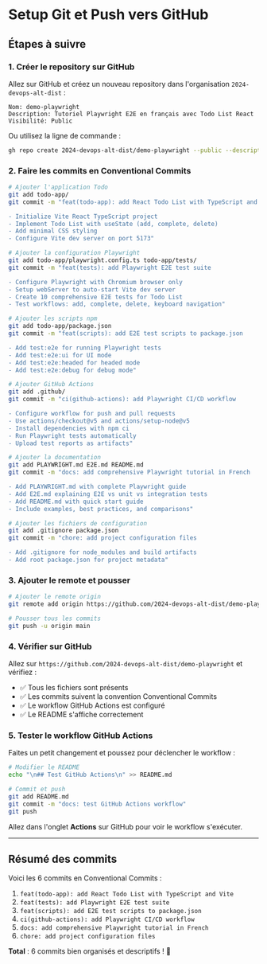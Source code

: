 # Setup Git et Push vers GitHub

## Étapes à suivre

### 1. Créer le repository sur GitHub

Allez sur GitHub et créez un nouveau repository dans l'organisation `2024-devops-alt-dist` :

```
Nom: demo-playwright
Description: Tutoriel Playwright E2E en français avec Todo List React
Visibilité: Public
```

Ou utilisez la ligne de commande :

```bash
gh repo create 2024-devops-alt-dist/demo-playwright --public --description "Tutoriel Playwright E2E en français avec Todo List React"
```

### 2. Faire les commits en Conventional Commits

```bash
# Ajouter l'application Todo
git add todo-app/
git commit -m "feat(todo-app): add React Todo List with TypeScript and Vite

- Initialize Vite React TypeScript project
- Implement Todo List with useState (add, complete, delete)
- Add minimal CSS styling
- Configure Vite dev server on port 5173"

# Ajouter la configuration Playwright
git add todo-app/playwright.config.ts todo-app/tests/
git commit -m "feat(tests): add Playwright E2E test suite

- Configure Playwright with Chromium browser only
- Setup webServer to auto-start Vite dev server
- Create 10 comprehensive E2E tests for Todo List
- Test workflows: add, complete, delete, keyboard navigation"

# Ajouter les scripts npm
git add todo-app/package.json
git commit -m "feat(scripts): add E2E test scripts to package.json

- Add test:e2e for running Playwright tests
- Add test:e2e:ui for UI mode
- Add test:e2e:headed for headed mode
- Add test:e2e:debug for debug mode"

# Ajouter GitHub Actions
git add .github/
git commit -m "ci(github-actions): add Playwright CI/CD workflow

- Configure workflow for push and pull requests
- Use actions/checkout@v5 and actions/setup-node@v5
- Install dependencies with npm ci
- Run Playwright tests automatically
- Upload test reports as artifacts"

# Ajouter la documentation
git add PLAYWRIGHT.md E2E.md README.md
git commit -m "docs: add comprehensive Playwright tutorial in French

- Add PLAYWRIGHT.md with complete Playwright guide
- Add E2E.md explaining E2E vs unit vs integration tests
- Add README.md with quick start guide
- Include examples, best practices, and comparisons"

# Ajouter les fichiers de configuration
git add .gitignore package.json
git commit -m "chore: add project configuration files

- Add .gitignore for node_modules and build artifacts
- Add root package.json for project metadata"
```

### 3. Ajouter le remote et pousser

```bash
# Ajouter le remote origin
git remote add origin https://github.com/2024-devops-alt-dist/demo-playwright.git

# Pousser tous les commits
git push -u origin main
```

### 4. Vérifier sur GitHub

Allez sur `https://github.com/2024-devops-alt-dist/demo-playwright` et vérifiez :

- ✅ Tous les fichiers sont présents
- ✅ Les commits suivent la convention Conventional Commits
- ✅ Le workflow GitHub Actions est configuré
- ✅ Le README s'affiche correctement

### 5. Tester le workflow GitHub Actions

Faites un petit changement et poussez pour déclencher le workflow :

```bash
# Modifier le README
echo "\n## Test GitHub Actions\n" >> README.md

# Commit et push
git add README.md
git commit -m "docs: test GitHub Actions workflow"
git push
```

Allez dans l'onglet **Actions** sur GitHub pour voir le workflow s'exécuter.

---

## Résumé des commits

Voici les 6 commits en Conventional Commits :

1. `feat(todo-app): add React Todo List with TypeScript and Vite`
2. `feat(tests): add Playwright E2E test suite`
3. `feat(scripts): add E2E test scripts to package.json`
4. `ci(github-actions): add Playwright CI/CD workflow`
5. `docs: add comprehensive Playwright tutorial in French`
6. `chore: add project configuration files`

**Total** : 6 commits bien organisés et descriptifs ! 🚀
